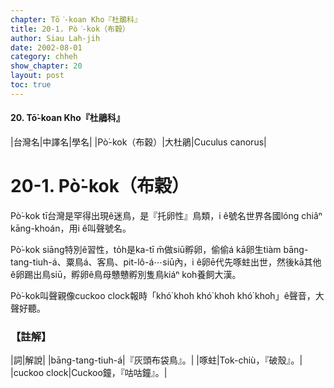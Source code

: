 ```yaml
---
chapter: Tō͘-koan Kho『杜鵑科』
title: 20-1. Pò͘-kok（布穀）
author: Siau Lah-jih
date: 2002-08-01
category: chheh
show_chapter: 20
layout: post
toc: true
---
```


#### 20. Tō͘-koan Kho『杜鵑科』


|台灣名|中譯名|學名|
|Pò͘-kok（布穀）|大杜鵑|Cuculus canorus|


# 20-1. Pò͘-kok（布穀）


Pò͘-kok tī台灣是罕得出現ê迷鳥，是『托卵性』鳥類，i ê號名世界各國lóng chiâⁿ kāng-khoán，用i ê叫聲號名。

Pò͘-kok siāng特別ê習性，to̍h是ka-tī m̄做siū孵卵，偷偷á kā卵生tiàm bāng-tang-tiuh-á、粟鳥á、客鳥、pit-lô-á⋯siū內，i ê卵ē代先啄蛀出世，然後kā其他ê卵踢出鳥siū，孵卵ê鳥母戇戇孵別隻鳥kiáⁿ koh養飼大漢。

Pò͘-kok叫聲親像cuckoo clock報時「khó͘ kho͘h khó͘ kho͘h khó͘ kho͘h」ê聲音，大聲好聽。




### 【註解】

|詞|解說|
|bāng-tang-tiuh-á|『灰頭布袋鳥』。|
|啄蛀|Tok-chiù，『破殼』。|
|cuckoo clock|Cuckoo鐘，『咕咕鐘』。|




